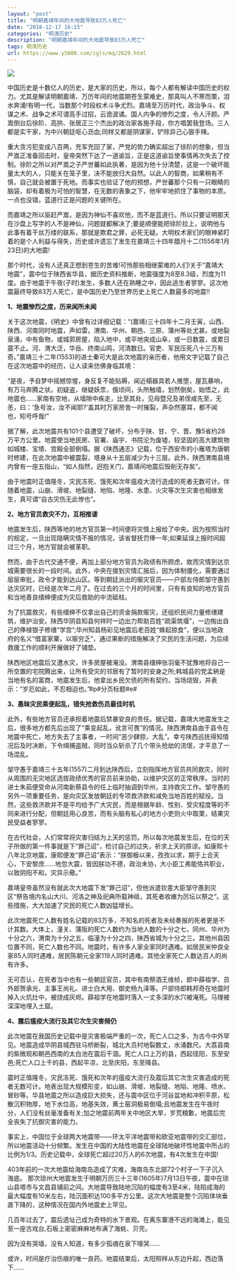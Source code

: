 ```yaml
---
layout: "post"
title: "明朝嘉靖年间的大地震导致83万人死亡"
date: "2018-12-17 16:15"
categories: "明清历史"
description: "明朝嘉靖年间的大地震导致83万人死亡"
tags: 明清历史
url: https://www.y5000.com/zgls/mq/2629.html
---
```






![](https://img.y5000.com/uploads/allimg/160511/4-1605111T020456.jpg)

中国历史是十数亿人的历史，是大家的历史，所以，每个人都有解读中国历史的权力。尤其是解读明朝嘉靖、万历年间的地震期苍生蒙难史，那真叫人不寒而栗，泪水奔涌!有明一代，当数那个时段权术斗争尤烈。嘉靖至万历时代，政治争斗、权谋之术、战争之术可谓高手过招，云诡波谲。国人内争的惨烈之度，令人汗颜。严嵩倒台后徐阶、高拱、张居正三个杰出的政治家各施手段，你方唱罢我登场。三人都是实干家，为中兴朝廷呕心沥血;同样又都是阴谋家，铲除异己心狠手辣。

重大贪污犯变成八百两，充军充回了家，严党的势力确实超出了徐阶的想象，但当严嵩正准备回击时，皇帝突然下达了一道谕旨，正是这道谕旨使事情再次失去了控制。徐阶之所以对严嵩之子严世蕃如此执著，是因为他十分清楚，这是一个破坏能量太大的人，只能关在笼子里，决不能放归大自然。以此人的智商，如果稍有不慎，自己就会被置于死地。而事实也验证了他的预想，严世蕃那个只有一只眼睛的脑袋，却有着极为可怕的智慧，在无数的表象之下，他牢牢地抓住了事物的本质。一点也没错，蓝道行正是问题的关键所在。

而嘉靖之所以驱赶严嵩，是因为神仙不喜欢他，而不是蓝道行。所以只要证明那天在沙盘上写字的人不是神仙，问题就都解决了;要是顺便能把徐阶拉上，说明他与此事有着干丝万缕的联系，那就是欺君之罪，必死无疑。大明权术家们的眼神紧盯着的是个人利益与得失，历史或许遗忘了发生在嘉靖三十四年腊月十二(1556年1月23日)的大地震!

那个时代，没有人还真正想到苍生的苦难!可怜那些相继蒙难的人们!关于“嘉靖大地震”，震中位于陕西省华县，据历史资料推断，地震强度为8至8.3级，烈度为11度。由于地震于午夜(子时)发生，多数人还在熟睡之中，因此逃生者寥寥。这次地震最终导致83万人死亡，是中国历史乃至世界历史上死亡人数最多的地震!!

**1、地震惨烈之度，历来闻所未闻**

关于这次地震，《明史》中曾有过详细记载：“(嘉靖)三十四年十二月壬寅，山西、陕西、河南同时地震，声如雷。渭南、华州、朝邑、三原、蒲州等处尤甚。或地裂泉涌，中有鱼物，或城郭房屋，陷入地中，或平地突成山阜，或一日数震，或累日震不止。河、渭大泛，华岳、终南山鸣，河清数日。官吏、军民压死八十三万有奇。”嘉靖三十二年(1553)的进士秦可大是此次地震的亲历者，他用文字记载了自己在这次地震中的经历，让人读来仿佛身临其境：

“是夜，予自梦中摇撼惊惺，身反复不能贴褥，闻近榻器具若人推堕，屋瓦暴响，有万马奔腾之状。初疑盗，继疑妖祟，俄顷间，头所触墙，划然倒矣，始悟之，此地震也……家南有空地，从墙隙中疾走，比至其处，见母暨兄及弟侄咸先至，无恙，曰：‘急号汝，汝不闻耶?’盖其时万家房舍一时摧裂，声杂然塞耳，都不闻也，矧号呼哉!”

据了解，此次地震共有101个县遭受了破坏，分布于陕、甘、宁、晋、豫5省约28万平方公里。地震使当地民房、官署、庙宇、书院沦为废墟，较坚固的高大建筑物如城楼、宝塔、宫殿全部倒塌。据《陕西通志》记载，位于西安市的小雁塔为唐朝时修建，在此次地震中被震裂，塔身从十五层减少为十三层。此外，陕西渭南县境内曾有一座五指山，“如人指然，迥抱关门，嘉靖间地震后毁削无存矣”。

由于地震时正值隆冬，灾民冻死、饿死和次年瘟疫大流行造成的死者无数可计。伴随着地震，山崩、滑坡、地裂缝、地陷、地隆、水患、火灾等次生灾害也相继发生，真可谓“自古灾伤无此惨也”。

**2、地方官员救灾不力，互相推诿**

地震发生后，陕西等地的地方官员第一时间便将灾情上报给了中央。因为按照当时的规定，一旦出现隐瞒灾情不报的情况，该省督抚罚俸一年;如果延误上报时间超过三个月，地方官就会被革职。

然而，由于古代交通不便，再加上部分地方官员为政绩有所顾虑，故而灾情到达京城需要很长的一段时间。此外，中央在接到灾情汇报后，因为体制僵化，需要通过层层审批，政令才能到达山区。等到朝廷派出的赈灾官员——户部左侍郎邹守愚到达灾区时，已经是次年二月了。在过去的三个月的时间里，只有有良知的地方官员和当地善良缙绅便成为灾后救助的中流砥柱。

为了抗震救灾，有些缙绅不仅拿出自己的资金捐款赈灾，还组织民间力量修缮建筑，维护治安。陕西华阴县知县何祥时一边出力帮助百姓“疏渠筑堰”，一边掏出自己的俸禄银子修缮“学宫”;华州知县杨彩见地震后老百姓“蜂起掠食”，便以当地政府的名义“借富家粟，以赈穷乏”，通过果断的措施解决了灾民的生活问题，为后续救援工作的顺利开展做好了铺垫。

陕西地区地震后又遭水灾，许多房屋被淹没。渭南县缙绅张羽毫不犹豫地将自己一所空置的宅院腾出来，让所有受灾的邻居有了暂时的安身之所;韩城县的党孟辀是当地有名的富商，地震发生后，他拿出乡民欠债的所有契约，当场烧毁，并表示：“岁厄如此，不忍相迫也。”#p#分页标题#e#

**3、愚昧灾民乘便起乱，错失抢救伤员最佳时机**

此外，有些地方官员还承担着地震后禁暴安良的责任。据记载，嘉靖大地震发生之后，很多地方都先后出现了“乘变起乱，讹言可畏”的情况。陕西渭南县由于县令在地震中死亡，地方失去了主事者，一时间“恶少肆掠，大乱”。幸亏陕西巡抚得知情况后及时决断，下令缉捕盗贼，同时当众斩杀了几个带头抢劫的流氓，才平息了一场混乱。

邹守愚于嘉靖三十五年(1557)二月到达陕西后，立刻指挥地方官员共同救灾，同时从周围的无灾地区选拔政绩优秀的官员前来协助，以维护灾区的正常秩序。当时的进士朱茹便受命从河南新蔡县令的任上临时抽调到华州，主持救灾工作。邹守愚的另外一项重要任务，是向灾区发放朝廷的专项救济款和减免当地百姓的赋役。当然，这些救济款并不是平均给予广大灾民，而是根据年龄、性别、受灾程度等的不同来进行分配，但朝廷用心良苦，而有头脑有私心的地方小吏则火中取栗，结果灾民受益者寥寥。

在古代社会，人们常常将灾害归结为上天的惩罚。所以每次地震发生后，在位的天子所做的第一件事就是下“罪己诏”，检讨自己的过失，祈求上天的原谅。如康熙十八年北京地震，康熙便发“罪己诏”表示：“朕御极以来，孜孜以求，期于上合天心，下安黎庶……地忽大震，皆因朕功不德，政治未协，大小臣工弗能恪共职业，以致阴阳不和，灾异示儆。”

嘉靖皇帝虽然没有就此次大地震下发“罪己诏”，但他派遣钦差大臣邹守愚到灾区“祭告境内名山大川、河洛之神及祀典所载神祗，其死者收瘗为厉坛以祭之”。这些措施，大大加速了灾民的死亡人数凶猛增长。

此次地震死亡人数有姓名记载的83万多，不知名的死者及未经奏报的死者更是不计其数。大体上，潼关、蒲阪的死亡人数约为当地人数的十分之七，同州、华州为十分之六，渭南为十分之五，临潼为十分之四，陕西省城为十分之三。其他州县因位置不同，死亡人数也不同。地震时，有许多人家全家同时遇难。如居民米仲良全家85人同时遇难，居民陈朝元全家119人同时遇难。其他全家死亡人数达百人的尚有许多。

无可否认，在死者当中也有一些朝廷官员，其中有南祭酒王维桢，郎中薛祖学、员外郎贺承光、主事王尚礼、进士白大用、御史杨九泽等。户部侍郎韩邦奇在地震时掉入火炕灶中，被烧成灰烬。薛祖学在地震时落入一丈多深的水穴被淹死。马理被深深地埋入土窟。

**4、震后瘟疫大流行及其它次生灾害频仍**

此次地震在我国历史记载中是灾害极端严重的一次，死亡人口之多，为古今中外罕见。地震造成华阴县城西驻马桥断裂，城北大员村地裂数丈，水涌数尺。大荔县南的紫微观和朝邑西南的太白池在震后干涸。死亡人口上万的县，西起径阳，东至安邑;死亡人口上千的县，西起平凉，北至庆阳，东至降县。

震时正值隆冬，灾民冻死、饿死和次年的瘟疫大流行及震后其它次生灾害造成的死者无数可计。地表出现大规模形变，如山崩、滑坡、地裂缝、地陷、地隆、喷水、冒砂等。华县地震之所以造成巨大损失，还与震中区位于河谷盆地和冲积平原，松散沉积物厚，地下水位高，地基失效，黄土窑洞极易倒塌;且地震发生在午夜时分，人们没有丝毫准备有关;加之地震前两年关中地区大旱，岁荒粮歉，地震后完全丧失了抗御灾害的能力。

事实上，中国位于全球两大地震带——环太平洋地震带和欧亚地震带的交汇部位，所以地震活动十分频繁。发生在中国的大陆性地震在全球陆地破坏性地震中所占的比例为1/3。历史记载中，全球死亡超过20万人的6次地震，有4次发生在中国!

403年前的一次大地震给海南岛造成了灾难，海南岛东北部72个村子一下子沉入海底。
那次琼州大地震发生于明朝万历三十三年(1605年)7月13日午夜，震中在琼山县塔市与文昌县铺前之间。大地震导致陆地沉陷的幅度有3至4米，陆陷成海的最大幅度有10米左右，陆沉面积达100多平方公里。这次大地震是整个沉陷体块垂直下降的，这种情况在国内外地震史上罕见。

几百年过去了，震后遗址己成为奇特的水下景观。在离东寨港不远的海滩上，能见至一座古戏台,石板上密密麻麻地布满了海蚝、贝壳。

因为没有哭墙，没有人知道，有多少孤魂在泉下嚎哭……

或许，时间是疗治伤痕的唯一良药。地震结束后，太阳照样从东边升起，西边落下……
